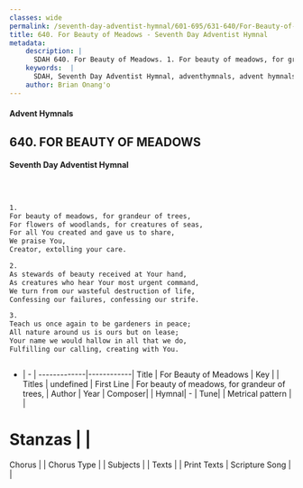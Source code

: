```yaml
---
classes: wide
permalink: /seventh-day-adventist-hymnal/601-695/631-640/For-Beauty-of-Meadows/
title: 640. For Beauty of Meadows - Seventh Day Adventist Hymnal
metadata:
    description: |
      SDAH 640. For Beauty of Meadows. 1. For beauty of meadows, for grandeur of trees, For flowers of woodlands, for creatures of seas, For all You created and gave us to share, We praise You, Creator, extolling your care.
    keywords:  |
      SDAH, Seventh Day Adventist Hymnal, adventhymnals, advent hymnals, For Beauty of Meadows, For beauty of meadows, for grandeur of trees, 
    author: Brian Onang'o
---
```


#### Advent Hymnals
## 640. FOR BEAUTY OF MEADOWS
#### Seventh Day Adventist Hymnal

```txt



1.
For beauty of meadows, for grandeur of trees,
For flowers of woodlands, for creatures of seas,
For all You created and gave us to share,
We praise You,
Creator, extolling your care.

2.
As stewards of beauty received at Your hand,
As creatures who hear Your most urgent command,
We turn from our wasteful destruction of life,
Confessing our failures, confessing our strife.

3.
Teach us once again to be gardeners in peace;
All nature around us is ours but on lease;
Your name we would hallow in all that we do,
Fulfilling our calling, creating with You.



```

- |   -  |
-------------|------------|
Title | For Beauty of Meadows |
Key |  |
Titles | undefined |
First Line | For beauty of meadows, for grandeur of trees, |
Author | 
Year | 
Composer|  |
Hymnal|  - |
Tune|  |
Metrical pattern | |
# Stanzas |  |
Chorus |  |
Chorus Type |  |
Subjects |  |
Texts |  |
Print Texts | 
Scripture Song |  |
  

